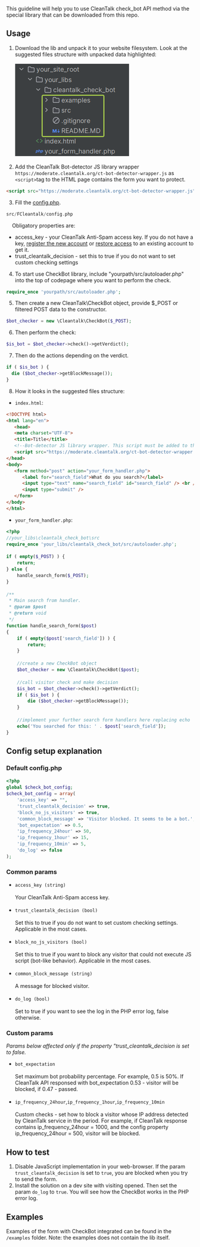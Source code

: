 This guideline will help you to use CleanTalk check_bot API method via the special library that can be downloaded from this repo.
## Usage
1. Download the lib and unpack it to your website filesystem. Look at the suggested files structure with unpacked data highlighted:
<br><br>![files_structure.png](files_structure.png)
   <br><br>
2. Add the CleanTalk Bot-detector JS library wrapper `https://moderate.cleantalk.org/ct-bot-detector-wrapper.js` as `<script>`tag to the HTML page contains the form you want to protect.
```html
<script src="https://moderate.cleantalk.org/ct-bot-detector-wrapper.js"></script>
```
3. Fill the [config.php](src%2FCleantalk%2Fconfig.php). 
```php
src/FCleantalk/config.php
```
&nbsp;&nbsp;&nbsp;&nbsp;Obligatory properties are:
   * access_key - your CleanTalk Anti-Spam access key. If you do not have a key, [register the new account](https://cleantalk.org/register) or [restore access](https://cleantalk.org/help/access-to-dashboard) to an existing account to get it.
   * trust_cleantalk_decision - set this to true if you do not want to set custom checking settings

4. To start use CheckBot library, include "yourpath/src/autoloader.php" into the top of codepage where you want to perform the check.
```php
require_once 'yourpath/src/autoloader.php';
```
5. Then create a new CleanTalk\CheckBot object, provide $_POST or filtered POST data to the constructor.

```php
$bot_checker = new \Cleantalk\CheckBot($_POST);
```

6. Then perform the check:
```php
$is_bot = $bot_checker->check()->getVerdict();
```

7. Then do the actions depending on the verdict.
```php
if ( $is_bot ) {
  die ($bot_checker->getBlockMessage());
}
```

8. How it looks in the suggested files structure:
- `index.html`:
```html
<!DOCTYPE html>
<html lang="en">
   <head>
   <meta charset="UTF-8">
   <title>Title</title>
   <!--Bot-detector JS library wrapper. This script must be added to the HTML of the page.-->
   <script src="https://moderate.cleantalk.org/ct-bot-detector-wrapper.js"></script>
</head>
<body>
   <form method="post" action="your_form_handler.php">
      <label for="search_field">What do you search?</label>
      <input type="text" name="search_field" id="search_field" /> <br />
      <input type="submit" />
   </form>
</body>
</html>
```
- `your_form_handler.php`:
```php
<?php
//your_libs\cleantalk_check_bot\src
require_once 'your_libs/cleantalk_check_bot/src/autoloader.php';

if ( empty($_POST) ) {
    return;
} else {
    handle_search_form($_POST);
}

/**
 * Main search from handler.
 * @param $post
 * @return void
 */
function handle_search_form($post)
{
    if ( empty($post['search_field']) ) {
        return;
    }

    //create a new CheckBot object 
    $bot_checker = new \Cleantalk\CheckBot($post);

    //call visitor check and make decision
    $is_bot = $bot_checker->check()->getVerdict();
    if ( $is_bot ) {
        die ($bot_checker->getBlockMessage());
    }

    //implement your further search form handlers here replacing echo
    echo('You searched for this: ' . $post['search_field']);
}
```
## Config setup explanation

### Default config.php
```php
<?php
global $check_bot_config;
$check_bot_config = array(
    'access_key' => "",
    'trust_cleantalk_decision' => true,
    'block_no_js_visitors' => true,
    'common_block_message' => 'Visitor blocked. It seems to be a bot.',
    'bot_expectation' => 0.5,
    'ip_frequency_24hour' => 50,
    'ip_frequency_1hour' => 15,
    'ip_frequency_10min' => 5,
    'do_log' => false
);
```

### Common params

- `access_key (string)`
  <br><br>
Your CleanTalk Anti-Spam access key.
  <br><br>
- `trust_cleantalk_decision (bool)`
  <br><br>
Set this to true if you do not want to set custom checking settings. Applicable in the most cases. 
  <br><br>
- `block_no_js_visitors (bool)`
  <br><br>
Set this to true if you want to block any visitor that could not execute JS script (bot-like behavior). Applicable in the most cases.
  <br><br>
- `common_block_message (string)`
  <br><br>
A message for blocked visitor.
  <br><br>
- `do_log (bool)`
  <br><br>
Set to true if you want to see the log in the PHP error log, false otherwise.

### Custom params
<em>Params below affected only if the property "trust_cleantalk_decision is set to false.</em>

- `bot_expectation`
<br><br>
Set maximum bot probability percentage. For example, 0.5 is 50%. If CleanTalk API responsed with bot_expectation 0.53 - visitor will be blocked, if 0.47 - passed.
<br><br>
- `ip_frequency_24hour`,`ip_frequency_1hour`,`ip_frequency_10min`
<br><br>
Custom checks - set how to block a visitor whose IP address detected by CleanTalk service in the period. For example, if CleanTalk response contains ip_frequency_24hour = 1000, and the config property ip_frequency_24hour = 500, visitor will be blocked.

## How to test
1. Disable JavaScript implementation in your web-browser. If the param `trust_cleantalk_decision` is set to `true`, you are blocked when you try to send the form.
2. Install the solution on a dev site with visiting opened. Then set the param `do_log` to `true`. You will see how the CheckBot works in the PHP error log.

## Examples
Examples of the form with CheckBot integrated can be found in the `/examples` folder. Note: the examples does not contain the lib itself.
